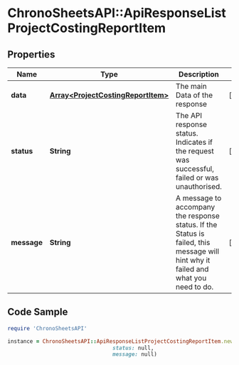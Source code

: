 # ChronoSheetsAPI::ApiResponseListProjectCostingReportItem

## Properties

Name | Type | Description | Notes
------------ | ------------- | ------------- | -------------
**data** | [**Array&lt;ProjectCostingReportItem&gt;**](ProjectCostingReportItem.md) | The main Data of the response | [optional] 
**status** | **String** | The API response status. Indicates if the request was successful, failed or was unauthorised. | [optional] 
**message** | **String** | A message to accompany the response status.  If the Status is failed, this message will hint why it failed and what you need to do. | [optional] 

## Code Sample

```ruby
require 'ChronoSheetsAPI'

instance = ChronoSheetsAPI::ApiResponseListProjectCostingReportItem.new(data: null,
                                 status: null,
                                 message: null)
```


